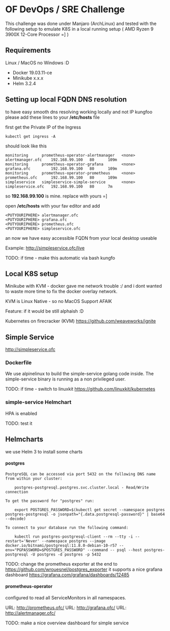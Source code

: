 # OF DevOps / SRE Challenge

This challenge was done under Manjaro (ArchLinux) and tested with the following setup to emulate K8S in a local running setup
( AMD Ryzen 9 3900X 12-Core Processor =] )

## Requirements

Linux / MacOS no Windows :D

- Docker 19.03.11-ce
- Minikube x.x.x
- Helm 3.2.4

## Setting up local FQDN DNS resolution

to have easy smooth dns resolving working locally and not IP kungfoo please add these lines to your **/etc/hosts** file

first get the Private IP of the Ingress

```
kubectl get ingress -A
```
should look like this
```
monitoring      prometheus-operator-alertmanager   <none>   alertmanager.ofc    192.168.99.100   80      109m
monitoring      prometheus-operator-grafana        <none>   grafana.ofc         192.168.99.100   80      109m
monitoring      prometheus-operator-prometheus     <none>   prometheus.ofc      192.168.99.100   80      109m
simpleservice   simpleservice-simple-service       <none>   simpleservice.ofc   192.168.99.100   80      7m
```

so **192.168.99.100** is mine.
replace <PUTYOURIPHERE> with yours =]

open **/etc/hosts** with your fav editor and add
```
<PUTYOURIPHERE> alertmanager.ofc
<PUTYOURIPHERE> grafana.ofc
<PUTYOURIPHERE> prometheus.ofc
<PUTYOURIPHERE> simpleservice.ofc
```

an now we have easy accessible FQDN from your local desktop useable

Example: http://simpleservice.ofc/live

TODO: if time - make this automatic via bash kungfo

## Local K8S setup

Minikube with KVM - docker gave me network trouble :/ and i dont wanted to waste more time to fix the docker overlay network.

KVM is Linux Native - so no MacOS Support AFAIK

Feature:
if it would be still alphaish :D

Kubernetes on firecracker (KVM)
https://github.com/weaveworks/ignite

## Simple Service

http://simpleservice.ofc

### Dockerfile

We use alpinelinux to build the simple-service golang code inside.
The simple-service binary is running as a non privileged user.

TODO: if time - switch to linuxkit https://github.com/linuxkit/kubernetes

### simple-service Helmchart

HPA is enabled

TODO: test it

## Helmcharts

we use Helm 3 to install some charts

#### postgres

```
PostgreSQL can be accessed via port 5432 on the following DNS name from within your cluster:

    postgres-postgresql.postgres.svc.cluster.local - Read/Write connection

To get the password for "postgres" run:

    export POSTGRES_PASSWORD=$(kubectl get secret --namespace postgres postgres-postgresql -o jsonpath="{.data.postgresql-password}" | base64 --decode)

To connect to your database run the following command:

    kubectl run postgres-postgresql-client --rm --tty -i --restart='Never' --namespace postgres --image docker.io/bitnami/postgresql:11.8.0-debian-10-r57 --env="PGPASSWORD=$POSTGRES_PASSWORD" --command -- psql --host postgres-postgresql -U postgres -d postgres -p 5432
```

TODO: change the prometheus exporter at the end to https://github.com/wrouesnel/postgres_exporter it supports a nice grafana dashboard
https://grafana.com/grafana/dashboards/12485

#### prometheus-operator

configured to read all ServiceMonitors in all namespaces.

URL: http://prometheus.ofc/
URL: http://grafana.ofc/
URL: http://alertmanager.ofc/

TODO: make a nice overview dashboard for simple service




